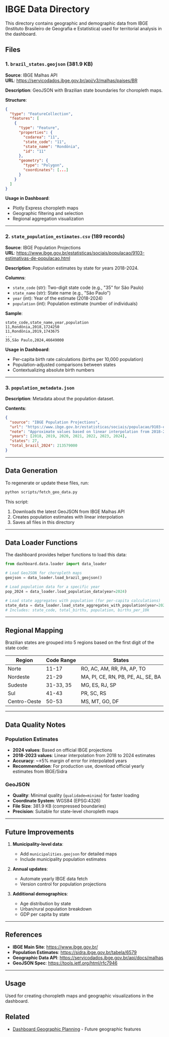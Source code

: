 # IBGE Data Directory

This directory contains geographic and demographic data from IBGE (Instituto Brasileiro de Geografia e Estatística) used for territorial analysis in the dashboard.

## Files

### 1. `brazil_states.geojson` (381.9 KB)
**Source**: IBGE Malhas API  
**URL**: https://servicodados.ibge.gov.br/api/v3/malhas/paises/BR

**Description**: GeoJSON with Brazilian state boundaries for choropleth maps.

**Structure**:
```json
{
  "type": "FeatureCollection",
  "features": [
    {
      "type": "Feature",
      "properties": {
        "codarea": "11",
        "state_code": "11",
        "state_name": "Rondônia",
        "id": "11"
      },
      "geometry": {
        "type": "Polygon",
        "coordinates": [...]
      }
    }
  ]
}
```

**Usage in Dashboard**:
- Plotly Express choropleth maps
- Geographic filtering and selection
- Regional aggregation visualization

---

### 2. `state_population_estimates.csv` (189 records)
**Source**: IBGE Population Projections  
**URL**: https://www.ibge.gov.br/estatisticas/sociais/populacao/9103-estimativas-de-populacao.html

**Description**: Population estimates by state for years 2018-2024.

**Columns**:
- `state_code` (str): Two-digit state code (e.g., "35" for São Paulo)
- `state_name` (str): State name (e.g., "São Paulo")
- `year` (int): Year of the estimate (2018-2024)
- `population` (int): Population estimate (number of individuals)

**Sample**:
```csv
state_code,state_name,year,population
11,Rondônia,2018,1724250
11,Rondônia,2019,1743675
...
35,São Paulo,2024,46649000
```

**Usage in Dashboard**:
- Per-capita birth rate calculations (births per 10,000 population)
- Population-adjusted comparisons between states
- Contextualizing absolute birth numbers

---

### 3. `population_metadata.json`
**Description**: Metadata about the population dataset.

**Contents**:
```json
{
  "source": "IBGE Population Projections",
  "url": "https://www.ibge.gov.br/estatisticas/sociais/populacao/9103-estimativas-de-populacao.html",
  "note": "Approximate values based on linear interpolation from 2018-2024 estimates",
  "years": [2018, 2019, 2020, 2021, 2022, 2023, 2024],
  "states": 27,
  "total_brazil_2024": 213579000
}
```

---

## Data Generation

To regenerate or update these files, run:

```bash
python scripts/fetch_geo_data.py
```

This script:
1. Downloads the latest GeoJSON from IBGE Malhas API
2. Creates population estimates with linear interpolation
3. Saves all files in this directory

---

## Data Loader Functions

The dashboard provides helper functions to load this data:

```python
from dashboard.data.loader import data_loader

# Load GeoJSON for choropleth maps
geojson = data_loader.load_brazil_geojson()

# Load population data for a specific year
pop_2024 = data_loader.load_population_data(year=2024)

# Load state aggregates with population (for per-capita calculations)
state_data = data_loader.load_state_aggregates_with_population(year=2024)
# Includes: state_code, total_births, population, births_per_10k
```

---

## Regional Mapping

Brazilian states are grouped into 5 regions based on the first digit of the state code:

| Region          | Code Range | States |
|-----------------|------------|--------|
| Norte           | 11-17      | RO, AC, AM, RR, PA, AP, TO |
| Nordeste        | 21-29      | MA, PI, CE, RN, PB, PE, AL, SE, BA |
| Sudeste         | 31-33, 35  | MG, ES, RJ, SP |
| Sul             | 41-43      | PR, SC, RS |
| Centro-Oeste    | 50-53      | MS, MT, GO, DF |

---

## Data Quality Notes

### Population Estimates
- **2024 values**: Based on official IBGE projections
- **2018-2023 values**: Linear interpolation from 2018 to 2024 estimates
- **Accuracy**: ~±5% margin of error for interpolated years
- **Recommendation**: For production use, download official yearly estimates from IBGE/Sidra

### GeoJSON
- **Quality**: Minimal quality (`qualidade=minima`) for faster loading
- **Coordinate System**: WGS84 (EPSG:4326)
- **File Size**: 381.9 KB (compressed boundaries)
- **Precision**: Suitable for state-level choropleth maps

---

## Future Improvements

1. **Municipality-level data**:
   - Add `municipalities.geojson` for detailed maps
   - Include municipality population estimates

2. **Annual updates**:
   - Automate yearly IBGE data fetch
   - Version control for population projections

3. **Additional demographics**:
   - Age distribution by state
   - Urban/rural population breakdown
   - GDP per capita by state

---

## References

- **IBGE Main Site**: https://www.ibge.gov.br/
- **Population Estimates**: https://sidra.ibge.gov.br/tabela/6579
- **Geographic Data API**: https://servicodados.ibge.gov.br/api/docs/malhas
- **GeoJSON Spec**: https://tools.ietf.org/html/rfc7946

---

## Usage

Used for creating choropleth maps and geographic visualizations in the dashboard.

## Related

- [Dashboard Geographic Planning](../../dashboard/pages/GEOGRAPHIC_PLANNING.md) - Future geographic features
